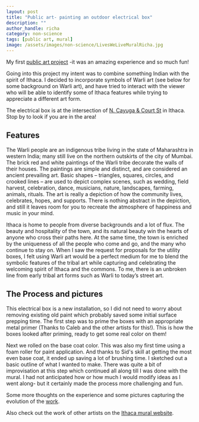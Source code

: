 ```yaml
---
layout: post
title: "Public art- painting an outdoor electrical box"
description: ""
author_handle: richa
category: non-science
tags: [public art, mural]
image: /assets/images/non-science/LivesWeLiveMuralRicha.jpg
---
```

<!--
## About

<div class="card mb-3">
    <img class="card-img-top" src="https://dl.dropboxusercontent.com/s/ryzeal6bljtlqg1/LivesWeLiveMuralRicha.jpg?dl=0"/>
    <div class="card-body bg-light">
        <div class="card-text">
            The Lives we live mural for Ithaca Murals at N.Cayuga & Court St.
        </div>
    </div>
</div>
-->

My first [public art project](https://photos.app.goo.gl/nOyYkpEu1nb3eqaF3) -it was an amazing experience and so much fun! 

Going into this project my intent was to combine something Indian with the spirit of Ithaca. I decided to incorporate symbols of Warli art (see below for some background on Warli art), and have tried to interact with the viewer who will be able to identify some of Ithaca features while trying to appreciate a different art form. 

The electrical box is at the intersection of [N. Cayuga & Court St](https://www.google.com/maps/place/E+Court+St+%26+W+Court+St,+Ithaca,+NY+14850/@42.4425899,-76.5035444,17z/data=!3m1!4b1!4m5!3m4!1s0x89d081832f7dcd2b:0x3e247ea7b4213e3!8m2!3d42.4425899!4d-76.499167) in Ithaca. Stop by to look if you are in the area!


## Features

The Warli people are an indigenous tribe living in the state of Maharashtra in western India; many still live on the northern outskirts of the city of Mumbai. The brick red and white paintings of the Warli tribe decorate the walls of their houses. The paintings are simple and distinct, and are considered an ancient prevailing art. Basic shapes – triangles, squares, circles, and crooked lines – are used to depict complex scenes, such as wedding, field harvest, celebration, dance, musicians, nature, landscapes, farming, animals, rituals. The art is really a depiction of how the community lives, celebrates, hopes, and supports. There is nothing abstract in the depiction, and still it leaves room for you to recreate the atmosphere of happiness and music in your mind. 

Ithaca is home to people from diverse backgrounds and a lot of flux. The beauty and hospitality of the town, and its natural beauty win the hearts of anyone who cross their paths here. At the same time, the town is enriched by the uniqueness of all the people who come and go, and the many who continue to stay on. When I saw the request for proposals for the utility boxes, I felt using Warli art would be a perfect medium for me to blend the symbolic features of the tribal art while capturing and celebrating the welcoming spirit of Ithaca and the commons. To me, there is an unbroken line from early tribal art forms such as Warli to today’s street art.

## The Process and pictures

This electrical box is a new installation, so I did not need to worry about removing existing old paint which probably saved some initial surface prepping time. The first step was to prime the boxes with an appropriate metal primer (Thanks to Caleb and the other artists for this!). This is how the boxes looked after priming, ready to get some real color on them!

Next we rolled on the base coat color. This was also my first time using a foam roller for paint application. And thanks to Sid's skill at getting the most even base coat, it ended up saving a lot of brushing time. I sketched out a basic outline of what I wanted to make. There was quite a bit of improvisation at this step which continued all along till I was done with the mural. I had not anticipated how or how much I would modify ideas as I went along- but it certainly made the process more challenging and fun.

Some more thoughts on the experience and some pictures capturing the evolution of the [work](https://photos.app.goo.gl/nOyYkpEu1nb3eqaF3).

Also check out the work of other artists on the [Ithaca mural website](https://www.ithacamurals.com/artists.html).

